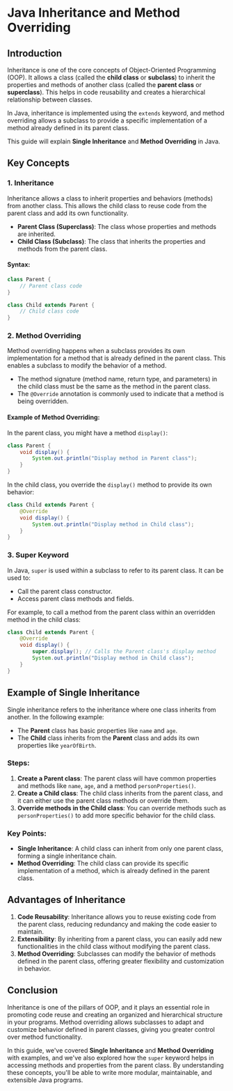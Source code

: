 # Java Inheritance and Method Overriding

## Introduction

Inheritance is one of the core concepts of Object-Oriented Programming (OOP). It allows a class (called the **child class** or **subclass**) to inherit the properties and methods of another class (called the **parent class** or **superclass**). This helps in code reusability and creates a hierarchical relationship between classes.

In Java, inheritance is implemented using the `extends` keyword, and method overriding allows a subclass to provide a specific implementation of a method already defined in its parent class.

This guide will explain **Single Inheritance** and **Method Overriding** in Java.

## Key Concepts

### 1. **Inheritance**

Inheritance allows a class to inherit properties and behaviors (methods) from another class. This allows the child class to reuse code from the parent class and add its own functionality.

- **Parent Class (Superclass)**: The class whose properties and methods are inherited.
- **Child Class (Subclass)**: The class that inherits the properties and methods from the parent class.

#### Syntax:

```java
class Parent {
    // Parent class code
}

class Child extends Parent {
    // Child class code
}
```

### 2. **Method Overriding**

Method overriding happens when a subclass provides its own implementation for a method that is already defined in the parent class. This enables a subclass to modify the behavior of a method.

- The method signature (method name, return type, and parameters) in the child class must be the same as the method in the parent class.
- The `@Override` annotation is commonly used to indicate that a method is being overridden.

#### Example of Method Overriding:

In the parent class, you might have a method `display()`:

```java
class Parent {
    void display() {
        System.out.println("Display method in Parent class");
    }
}
```

In the child class, you override the `display()` method to provide its own behavior:

```java
class Child extends Parent {
    @Override
    void display() {
        System.out.println("Display method in Child class");
    }
}
```

### 3. **Super Keyword**

In Java, `super` is used within a subclass to refer to its parent class. It can be used to:

- Call the parent class constructor.
- Access parent class methods and fields.

For example, to call a method from the parent class within an overridden method in the child class:

```java
class Child extends Parent {
    @Override
    void display() {
        super.display(); // Calls the Parent class's display method
        System.out.println("Display method in Child class");
    }
}
```

## Example of Single Inheritance

Single inheritance refers to the inheritance where one class inherits from another. In the following example:

- The **Parent** class has basic properties like `name` and `age`.
- The **Child** class inherits from the **Parent** class and adds its own properties like `yearOfBirth`.

### Steps:

1. **Create a Parent class**: The parent class will have common properties and methods like `name`, `age`, and a method `personProperties()`.
2. **Create a Child class**: The child class inherits from the parent class, and it can either use the parent class methods or override them.
3. **Override methods in the Child class**: You can override methods such as `personProperties()` to add more specific behavior for the child class.

### Key Points:

- **Single Inheritance**: A child class can inherit from only one parent class, forming a single inheritance chain.
- **Method Overriding**: The child class can provide its specific implementation of a method, which is already defined in the parent class.

## Advantages of Inheritance

1. **Code Reusability**: Inheritance allows you to reuse existing code from the parent class, reducing redundancy and making the code easier to maintain.
2. **Extensibility**: By inheriting from a parent class, you can easily add new functionalities in the child class without modifying the parent class.
3. **Method Overriding**: Subclasses can modify the behavior of methods defined in the parent class, offering greater flexibility and customization in behavior.

## Conclusion

Inheritance is one of the pillars of OOP, and it plays an essential role in promoting code reuse and creating an organized and hierarchical structure in your programs. Method overriding allows subclasses to adapt and customize behavior defined in parent classes, giving you greater control over method functionality.

In this guide, we've covered **Single Inheritance** and **Method Overriding** with examples, and we've also explored how the `super` keyword helps in accessing methods and properties from the parent class. By understanding these concepts, you'll be able to write more modular, maintainable, and extensible Java programs.

